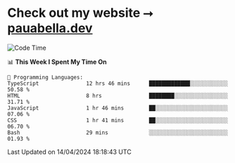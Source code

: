 # Check out my website ⭢ [pauabella.dev](https://pauabella.dev)

<!--START_SECTION:waka-->
![Code Time](http://img.shields.io/badge/Code%20Time-3%2C218%20hrs%2010%20mins-blue)

📊 **This Week I Spent My Time On** 

```text
💬 Programming Languages: 
TypeScript               12 hrs 46 mins      █████████████░░░░░░░░░░░░   50.58 % 
HTML                     8 hrs               ████████░░░░░░░░░░░░░░░░░   31.71 % 
JavaScript               1 hr 46 mins        ██░░░░░░░░░░░░░░░░░░░░░░░   07.06 % 
CSS                      1 hr 41 mins        ██░░░░░░░░░░░░░░░░░░░░░░░   06.70 % 
Bash                     29 mins             ░░░░░░░░░░░░░░░░░░░░░░░░░   01.93 % 
```


 Last Updated on 14/04/2024 18:18:43 UTC
<!--END_SECTION:waka-->
